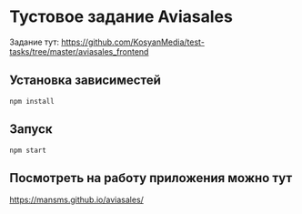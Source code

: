 # Тустовое задание Aviasales

Задание тут: https://github.com/KosyanMedia/test-tasks/tree/master/aviasales_frontend

## Установка зависиместей

```
npm install
```

## Запуск

```
npm start
```

## Посмотреть на работу приложения можно тут

https://mansms.github.io/aviasales/